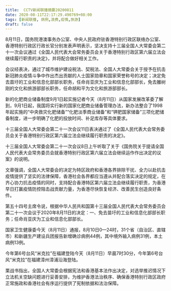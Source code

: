 ```yaml
---
title:  CCTV新闻联播摘要20200811
date: 2020-08-11T22:17:29.490769+08:00
tags: [新闻联播, 病例,浪费,疫情,旅游]
draft: false
---
```


8月11日，国务院港澳事务办公室、中央人民政府驻香港特别行政区联络办公室、香港特别行政区行政长官分别发表声明表示，坚决支持十三届全国人大常委会第二十一次会议通过《全国人民代表大会常务委员会关于香港特别行政区第六届立法会继续履行职责的决定》，并将配合做好相关工作。

会议经表决，通过了城市维护建设税法、契税法、全国人大常委会关于授予在抗击新冠肺炎<span class="keywords_content">疫情</span>斗争中作出杰出贡献的人士国家勋章和国家荣誉称号的决定；决定免去苗圩的工业和信息化部部长职务，任命肖亚庆为工业和信息化部部长，免去雒树刚的文化和<span class="keywords_fund">旅游</span>部部长职务，任命胡和平为文化和<span class="keywords_fund">旅游</span>部部长。

新的化肥商业储备制度9月1日起实施记者今天（8月11日）从国家发展改革委了解到，9月1日起，我国将实行新的国家化肥商业储备管理办法，新办法整合了1998年起实施的“中央救灾化肥储备”“化肥淡季商业储备”和“钾肥国家储备”三项化肥储备制度，进一步明确了化肥的投放时间、补足库存等具体要求。

十三届全国人大常委会第二十一次会议11日表决通过了《全国人民代表大会常务委员会关于香港特别行政区第六届立法会继续履行职责的决定》。

十三届全国人大常委会第二十一次会议8日上午听取了关于《国务院关于提请全国人民代表大会常务委员会就香港特别行政区第六届立法会继续运作作出决定的议案》的说明。

文章强调，全国人大常委会的决定为特区政府和香港各界排除干扰、全力以赴抗击<span class="keywords_content">疫情</span>提供了坚实的法律保障，香港社会各界都应当遵从并配合落实决定的规定，在齐心协力抗击<span class="keywords_content">疫情</span>的同时，支持配合香港特区第六届立法会继续履行职责，为香港早日打赢<span class="keywords_content">疫情</span>防控阻击战贡献力量，为香港尽快恢复经济、改善民生创造良好条件。

第五十四号主席令说，根据中华人民共和国第十三届全国人民代表大会常务委员会第二十一次会议于2020年8月11日的决定：一、免去苗圩的工业和信息化部部长职务；任命肖亚庆为工业和信息化部部长。

国家卫生健康委今天（8月11日）通报，8月10日0—24时，31个省（自治区、直辖市）和新疆生产建设兵团报告新增确诊<span class="keywords_content">病例</span>44例，其中境外输入<span class="keywords_content">病例</span>31例，本土<span class="keywords_content">病例</span>13例。

今年第6号台风“米克拉”在福建登陆今天（8月11日）早晨7时30分，今年第6号台风“米克拉”在福建漳州漳浦沿海登陆。

栗战书指出，全国人大常委会根据宪法和香港基本法作出决定，对选举推迟情况下立法机关空缺问题进行妥善安排，为维护香港法治秩序、确保香港特别行政区政府正常施政和香港社会有序运行提供了宪制依据和法治保障。

